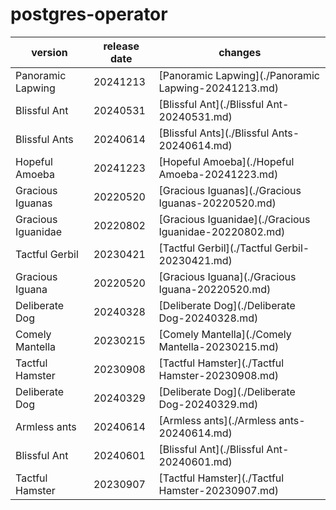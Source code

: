 # postgres-operator	


|version|release date|changes|
|---|---|---|
|Panoramic Lapwing|20241213|[Panoramic Lapwing](./Panoramic Lapwing-20241213.md)|
|Blissful Ant|20240531|[Blissful Ant](./Blissful Ant-20240531.md)|
|Blissful Ants|20240614|[Blissful Ants](./Blissful Ants-20240614.md)|
|Hopeful Amoeba|20241223|[Hopeful Amoeba](./Hopeful Amoeba-20241223.md)|
|Gracious Iguanas|20220520|[Gracious Iguanas](./Gracious Iguanas-20220520.md)|
|Gracious Iguanidae|20220802|[Gracious Iguanidae](./Gracious Iguanidae-20220802.md)|
|Tactful Gerbil|20230421|[Tactful Gerbil](./Tactful Gerbil-20230421.md)|
|Gracious Iguana|20220520|[Gracious Iguana](./Gracious Iguana-20220520.md)|
|Deliberate Dog|20240328|[Deliberate Dog](./Deliberate Dog-20240328.md)|
|Comely Mantella|20230215|[Comely Mantella](./Comely Mantella-20230215.md)|
|Tactful Hamster|20230908|[Tactful Hamster](./Tactful Hamster-20230908.md)|
|Deliberate Dog|20240329|[Deliberate Dog](./Deliberate Dog-20240329.md)|
|Armless ants|20240614|[Armless ants](./Armless ants-20240614.md)|
|Blissful Ant|20240601|[Blissful Ant](./Blissful Ant-20240601.md)|
|Tactful Hamster|20230907|[Tactful Hamster](./Tactful Hamster-20230907.md)|
